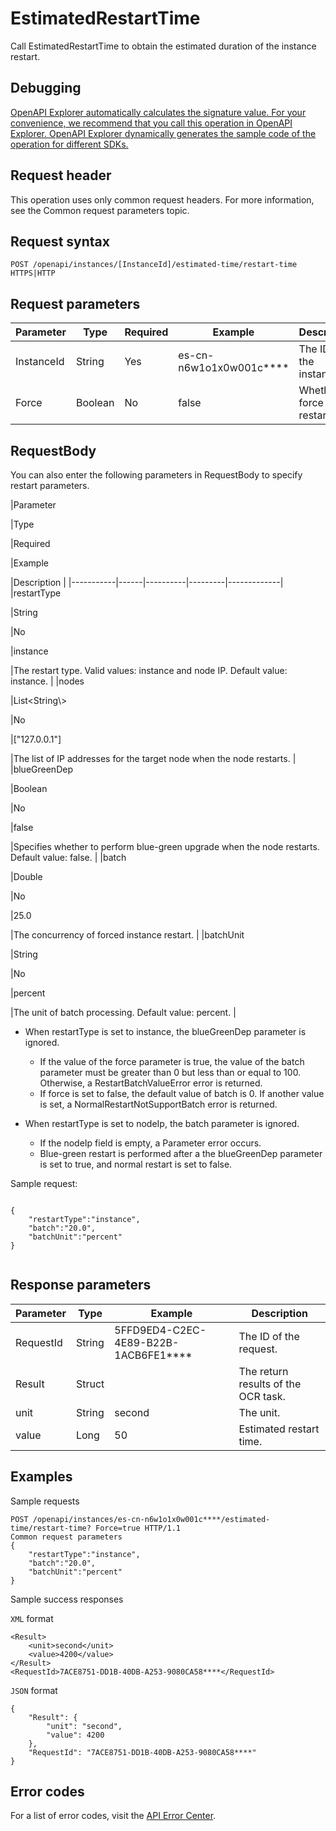 # EstimatedRestartTime

Call EstimatedRestartTime to obtain the estimated duration of the instance restart.

## Debugging

[OpenAPI Explorer automatically calculates the signature value. For your convenience, we recommend that you call this operation in OpenAPI Explorer. OpenAPI Explorer dynamically generates the sample code of the operation for different SDKs.](https://api.aliyun.com/#product=elasticsearch&api=EstimatedRestartTime&type=ROA&version=2017-06-13)

## Request header

This operation uses only common request headers. For more information, see the Common request parameters topic.

## Request syntax

```
POST /openapi/instances/[InstanceId]/estimated-time/restart-time HTTPS|HTTP
```

## Request parameters

|Parameter|Type|Required|Example|Description|
|---------|----|--------|-------|-----------|
|InstanceId|String|Yes|es-cn-n6w1o1x0w001c\*\*\*\*|The ID of the instance. |
|Force|Boolean|No|false|Whether to force restart. |

## RequestBody

You can also enter the following parameters in RequestBody to specify restart parameters.

|Parameter

|Type

|Required

|Example

|Description |
|-----------|------|----------|---------|-------------|
|restartType

|String

|No

|instance

|The restart type. Valid values: instance and node IP. Default value: instance. |
|nodes

|List<String\\\>

|No

|\["127.0.0.1"\]

|The list of IP addresses for the target node when the node restarts. |
|blueGreenDep

|Boolean

|No

|false

|Specifies whether to perform blue-green upgrade when the node restarts. Default value: false. |
|batch

|Double

|No

|25.0

|The concurrency of forced instance restart. |
|batchUnit

|String

|No

|percent

|The unit of batch processing. Default value: percent. |

-   When restartType is set to instance, the blueGreenDep parameter is ignored.
    -   If the value of the force parameter is true, the value of the batch parameter must be greater than 0 but less than or equal to 100. Otherwise, a RestartBatchValueError error is returned.
    -   If force is set to false, the default value of batch is 0. If another value is set, a NormalRestartNotSupportBatch error is returned.

-   When restartType is set to nodeIp, the batch parameter is ignored.
    -   If the nodeIp field is empty, a Parameter error occurs.
    -   Blue-green restart is performed after a the blueGreenDep parameter is set to true, and normal restart is set to false.

Sample request:

```

{
    "restartType":"instance",
    "batch":"20.0",
    "batchUnit":"percent"
}
            
```

## Response parameters

|Parameter|Type|Example|Description|
|---------|----|-------|-----------|
|RequestId|String|5FFD9ED4-C2EC-4E89-B22B-1ACB6FE1\*\*\*\*|The ID of the request. |
|Result|Struct| |The return results of the OCR task. |
|unit|String|second|The unit. |
|value|Long|50|Estimated restart time. |

## Examples

Sample requests

```
POST /openapi/instances/es-cn-n6w1o1x0w001c****/estimated-time/restart-time? Force=true HTTP/1.1
Common request parameters
{
    "restartType":"instance",
    "batch":"20.0",
    "batchUnit":"percent"
}
```

Sample success responses

`XML` format

```
<Result>
    <unit>second</unit>
    <value>4200</value>
</Result>
<RequestId>7ACE8751-DD1B-40DB-A253-9080CA58****</RequestId>
```

`JSON` format

```
{
    "Result": {
        "unit": "second",
        "value": 4200
    },
    "RequestId": "7ACE8751-DD1B-40DB-A253-9080CA58****"
}
```

## Error codes

For a list of error codes, visit the [API Error Center](https://error-center.alibabacloud.com/status/product/elasticsearch).

